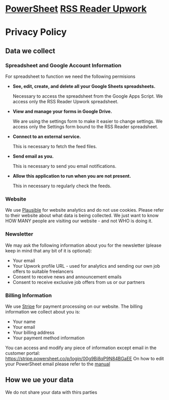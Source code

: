 # [PowerSheet](https://powersheet.co/) [RSS Reader Upwork](https://powersheet.co/rss-reader-upwork/)

# Privacy Policy

## Data we collect

### Spreadsheet and Google Account Information

For spreadsheet to function we need the following permisions

* **See, edit, create, and delete all your Google Sheets spreadsheets.**

  Necessary to access the spreadsheet from the Google Apps Script. We access only the RSS Reader Upwork spreadsheet.
  
* **View and manage your forms in Google Drive.**

  We are using the settings form to make it easier to change settings. We access only the Settings form bound to the RSS Reader spreadsheet.
  
* **Connect to an external service.**

  This is necessary to fetch the feed files.
  
* **Send email as you.**

  This is necessary to send you email notifications.
  
* **Allow this application to run when you are not present.**

  This in necessary to regularly check the feeds.






### Website

We use [Plausible](https://plausible.io/) for website analytics and do not use cookies. Please refer to their website about what data is being collected.
We just want to know HOW MANY people are visiting our website - and not WHO is doing it.

### Newsletter

We may ask the following information about you for the newsletter (please keep in mind that any bit of it is optional):
* Your email
* Your Upwork profile URL - used for analytics and sending our own job offers to suitable freelancers
* Consent to receive news and announcement emails
* Consent to receive exclusive job offers from us or our partners

### Billing Information

We use [Stripe](https://stripe.com) for payment processing on our website. The billing information we collect about you is:

* Your name
* Your email
* Your billing address
* Your payment method information

You can access and modify any piece of information except email in the customer portal: https://stripe.powersheet.co/p/login/00g9Bi8qP9N84BGaEE
On how to edit your PowerSheet email please refer to the [manual](https://powersheet.co/rss-reader-upwork/manual#i-want-to-change-the-email-i-am-sending-from)

## How we ue your data

We do not share your data with thirs parties

